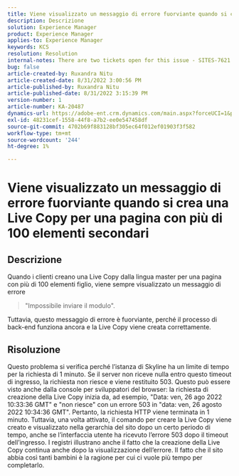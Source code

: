 ```yaml
---
title: Viene visualizzato un messaggio di errore fuorviante quando si crea una Live Copy per una pagina con più di 100 elementi secondari
description: Descrizione
solution: Experience Manager
product: Experience Manager
applies-to: Experience Manager
keywords: KCS
resolution: Resolution
internal-notes: There are two tickets open for this issue - SITES-7621 and SITES-7668
bug: false
article-created-by: Ruxandra Nitu
article-created-date: 8/31/2022 3:00:56 PM
article-published-by: Ruxandra Nitu
article-published-date: 8/31/2022 3:15:39 PM
version-number: 1
article-number: KA-20487
dynamics-url: https://adobe-ent.crm.dynamics.com/main.aspx?forceUCI=1&pagetype=entityrecord&etn=knowledgearticle&id=56d1d4b4-3d29-ed11-9db1-0022480861dd
exl-id: 48231cef-1558-44f8-a7b2-ee0e547458df
source-git-commit: 4702b69f883128bf305ec64f012ef01903f3f582
workflow-type: tm+mt
source-wordcount: '244'
ht-degree: 1%

---
```


# Viene visualizzato un messaggio di errore fuorviante quando si crea una Live Copy per una pagina con più di 100 elementi secondari

## Descrizione


Quando i clienti creano una Live Copy dalla lingua master per una pagina con più di 100 elementi figlio, viene sempre visualizzato un messaggio di errore


> &quot;Impossibile inviare il modulo&quot;.


Tuttavia, questo messaggio di errore è fuorviante, perché il processo di back-end funziona ancora e la Live Copy viene creata correttamente.


## Risoluzione


Questo problema si verifica perché l’istanza di Skyline ha un limite di tempo per la richiesta di 1 minuto.
Se il server non riceve nulla entro questo timeout di ingresso, la richiesta non riesce e viene restituito 503.
Questo può essere visto anche dalla console per sviluppatori del browser: la richiesta di creazione della Live Copy inizia da, ad esempio, &quot;Data: ven, 26 ago 2022 10:33:36 GMT&quot; e &quot;non riesce&quot; con un errore 503 in &quot;data: ven, 26 agosto 2022 10:34:36 GMT&quot;. Pertanto, la richiesta HTTP viene terminata in 1 minuto.
Tuttavia, una volta attivato, il comando per creare la Live Copy viene creato e visualizzato nella gerarchia del sito dopo un certo periodo di tempo, anche se l’interfaccia utente ha ricevuto l’errore 503 dopo il timeout dell’ingresso. I registri illustrano anche il fatto che la creazione della Live Copy continua anche dopo la visualizzazione dell’errore. Il fatto che il sito abbia così tanti bambini è la ragione per cui ci vuole più tempo per completarlo.
